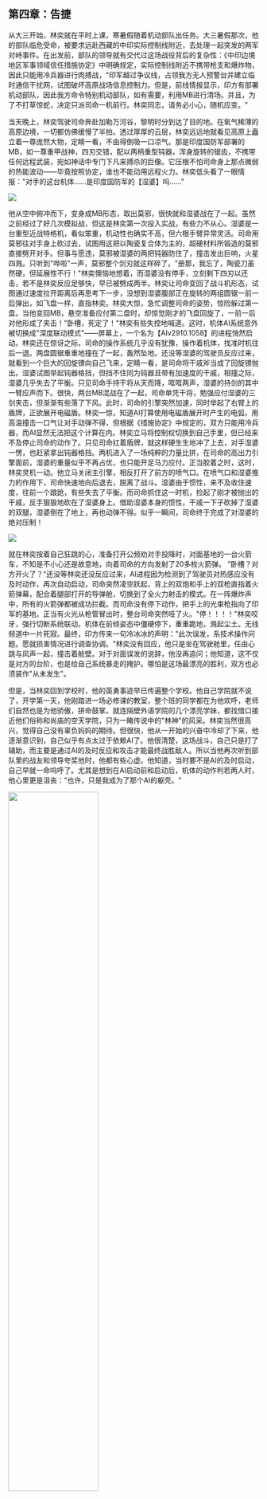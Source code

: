 ## 第四章：告捷
从大三开始，林奕就在平时上课，寒暑假随着机动部队出任务。大三暑假那次，他的部队临危受命，被要求远赴西藏的中印实际控制线附近，去处理一起突发的两军对峙事件。在出发前，部队的领导就有交代过这场战役背后的复杂性：《中印边境地区军事领域信任措施协定》中明确规定，实际控制线附近不携带枪支和爆炸物，因此只能用冷兵器进行肉搏战，"印军越过争议线，占领我方无人预警台并建立临时通信干扰网，试图破坏高原战场信息控制力。但是，前线情报显示，印方有部署机动部队，因此我方命令特别机动部队，如有需要，利用MB进行清场。并且，为了不打草惊蛇，决定只派司命一机前行。林奕同志，请务必小心，随机应变。"

当天晚上，林奕驾驶司命奔赴加勒万河谷，黎明时分到达了目的地。在氧气稀薄的高原边境，一切都仿佛缓慢了半拍。透过厚厚的云层，林奕远远地就看见高原上矗立着一尊庞然大物，定睛一看，不由得倒吸一口凉气。那是印度国防军部署的MB，如一尊重甲战神，四刃交错，配以两柄重型钝器，浑身旋转的锯齿，不携带任何远程武装，宛如神话中专门下凡来搏杀的巨像。它压根不怕司命身上那点微弱的热能波动——毕竟按照协定，谁也不能动用远程火力。林奕低头看了一眼情报："对手的这台机体......是印度国防军的【湿婆】吗......"

<img src="./illustrations/12.png">

他从空中俯冲而下，变身成MB形态，取出莫邪，很快就和湿婆战在了一起。虽然之前经过了好几次模拟战，但这是林奕第一次投入实战，有些力不从心。湿婆是一台重型近战特格机，看似笨重，机动性也确实不高，但六根手臂异常灵活。司命用莫邪往对手身上砍过去，试图用这把以陶瓷复合体为主的，超硬材料所锻造的莫邪直接劈开对手。但事与愿违，莫邪被湿婆的两把钝器防住了，撞击发出巨响，火星四溅。只听到"哗啦"一声，莫邪整个剑刃就这样碎了。"册那，我忘了，陶瓷刀虽然硬，但延展性不行！"林奕懊恼地想着，而湿婆没有停手，立刻剩下四刃以还击，若不是林奕反应足够快，早已被劈成两半。林奕让司命变回了战斗机形态，试图通过速度拉开距离后再思考下一步，没想到湿婆腹部正在旋转的两组圆锯一前一后弹出，如飞盘一样，直指林奕。林奕大惊，急忙调整司命的姿势，惊险躲过第一盘。当他变回MB，悬空准备应付第二盘时，却惊觉刚才的飞盘回旋了，一前一后对他形成了夹击！"卧槽，死定了！"林奕有些失控地喊道。这时，机体AI系统意外被切换成"深度联动模式"——屏幕上，一个名为【AIv2910.1058】的进程悄然启动。林奕还在惊讶之际，司命的操作系统几乎没有犹豫，操作着机体，找准时机往后一退。两盘圆锯重重地撞在了一起，轰然坠地。还没等湿婆的驾驶员反应过来，就看到一个巨大的回旋镖向自己飞来，定睛一看，是司命将干戚斧当成了回旋镖抛出。湿婆试图举起钝器格挡，但挡不住同为钝器且带有加速度的干戚，相撞之际，湿婆几乎失去了平衡。只见司命手持干将从天而降，哐哐两声，湿婆的持剑的其中一臂应声而下。很快，两台MB混战在了一起，司命单凭干将，勉强应付湿婆的三剑夹击，但渐渐有些落了下风。此时，司命的引擎突然加速，同时举起了右臂上的盾牌，正欲展开电磁盾。林奕一惊，知道AI打算使用电磁盾展开时产生的电弧，用高温撞击一口气让对手动弹不得，但根据《措施协定》中规定的，双方只能用冷兵器，而AI显然无法把这个计算在内。林奕立马将控制权切换到自己手里，但已经来不及停止司命的动作了。只见司命扛着盾牌，就这样硬生生地冲了上去，对手湿婆一愣，也赶紧拿出钝器格挡。两机进入了一场纯粹的力量比拼，在司命的高出力引擎面前，湿婆的重量似乎不再占优，也只能开足马力应付。正当胶着之时，这时，林奕灵机一动。他立马关闭主引擎，相反打开了前方的喷气口。在喷气口和湿婆推力的作用下，司命快速地向后退去，脱离了战斗。湿婆由于惯性，来不及收住速度，往前一个踉跄，有些失去了平衡。而司命抓住这一时机，捡起了刚才被抛出的干戚，反手狠狠地砍在了湿婆身上。借助湿婆本身的惯性，干戚一下子砍掉了湿婆的双腿，湿婆倒在了地上，再也动弹不得。似乎一瞬间，司命终于完成了对湿婆的绝对压制！

<img src="./illustrations/13.png">

就在林奕按着自己狂跳的心，准备打开公频劝对手投降时，对面基地的一台火箭车，不知是不小心还是故意地，向着司命的方向发射了20多枚火箭弹。 "卧槽？对方开火了？"还没等林奕还没反应过来，AI进程因为检测到了驾驶员对热感应没有及时动作，再次自动启动，司命突然凌空跃起，背上的双炮和手上的双枪直指着火箭弹幕，配合着腿部打开的导弹舱，切换到了全火力射击的模式。在一阵爆炸声中，所有的火箭弹都被成功拦截。而司命没有停下动作，把手上的光束枪指向了印军的基地。正当有火光从枪管冒出时，整台司命突然哑了火。"停！！！！"林奕咬牙，强行切断系统联动。机体在前倾姿态中僵硬停下，重重跪地，溅起尘土。无线频道中一片死寂。最终，印方传来一句冷冰冰的声明："此次误发，系技术操作问题。愿就损害情况进行调查协调。"林奕没有回应，他只是坐在驾驶舱里，任由心跳与风声一起，撞击着舱壁。对于对面误发的说辞，他没再追问；他知道，这不仅是对方的台阶，也是给自己系统暴走的掩护。哪怕是这场最漂亮的胜利，双方也必须装作"从未发生"。

但是，当林奕回到学校时，他的英勇事迹早已传遍整个学校。他自己学院就不说了，开学第一天，他刚踏进一场必修课的教室，整个班的同学都在为他欢呼，老师们自然也是为他骄傲，拼命鼓掌。就连隔壁外语学院的几个漂亮学妹，都找借口接近他们俗称和尚庙的空天学院，只为一睹传说中的"林神"的风采。林奕当然很高兴，觉得自己没有辜负妈妈的期待。但很快，他从一开始的兴奋中冷却了下来，他逐渐意识到，自己似乎有点太过于依赖AI了。他很清楚，这场战斗，自己只是打了辅助，而主要是通过AI的及时反应和攻击才能最终战胜敌人。所以当他再次听到部队里的战友和领导夸奖他时，他都有些心虚。他知道，当时要不是AI的及时启动，自己早就一命呜呼了。尤其是想到在AI启动前和启动后，机体的动作判若两人时，他心里更是沮丧："也许，只是我成为了那个AI的躯壳。"

<img src="./illustrations/14.png" width="60%">


一段时间下来，经历了几场小规模的战斗，由于司命出色的性能，加上他本人出色的军事素养，让他的MB能在战场上大杀四方。几场战役下来，无论是正面肉搏，远距离支援，还是速攻，都无可指摘。一开始林奕喜欢远程打击的高效，但随着见过的死人越来越多，他开始不禁怀疑自己的做法是不是正确，因此慢慢偏向了近战，即使远程也越来越少接受AI的指令。渐渐地，林奕对司命的操作越加熟练，但与此同时，他也对这台机体所搭载的AI有些分裂的战斗哲学感到愈加疑惑。他一直在复盘之前的战斗，试图找出那种奇怪的感觉。当他回看第一场他在加勒万河谷的这场战斗，他终于意识到了什么，不由得思考："那一刻，为什么它选择了卸掉湿婆的武装而非彻底压制？而之后为什么它最后准备连人带基地一起毁掉？"他发现，AI在用枪炮远程攻击时自动追求高效、精确的打击，而使用剑和斧近战时，往往倾向于避开敌方载具驾驶舱，试图以机动性的破坏作为压制。这种矛盾的行为所引出的一个个"为什么"，死死缠绕着林奕的心。

终于有一天，林奕趁着回校上课的时候，开始探究这AI背后的训练逻辑。他在图书馆的电脑上泡了一天，试图在内网的数据库里找到一些相关的资料。但是，无论他怎么搜寻，都一无所获。他像一头困在浅水里的鲸鱼，无力地翻搅着那些公开的、毫无价值的论文和档案。他重重地叹了口气，将脸埋进了手掌里。"哟，这不是我们的'林神'吗？怎么，拯救世界累了，跑来图书馆思考人生了？"一个清脆又带着几分戏谑的声音，从他身后传来。林奕不用回头，就知道是陈旭怡。他抬起头，正好对上她那双带着笑意的、亮晶晶的眼睛。"嘿，好......好久不见！你还好吗？"他有些尴尬地问道。"我？"陈旭怡拉开他旁边的椅子坐下，单手托着下巴，歪着头看他，"我再好也没你好啊，林神！我们计算机学院都传遍了，说你开着MB，在中印边界上演了一出'单刀赴会'的好戏。怎么样，感觉如何？"不知为何，面对她这种不带任何敬畏的、朋友式的调侃，林奕反而感觉一直紧绷的神经，松了下来。他苦笑了一下，向她讲述了自己作战的过程，也没有遮掩地提到了司命的名字，同时又道出了对于自己的认同感的困惑，"我感觉，我反而司命搭载的AI大模型的助手。为了更好地驾驭它，我想搞清楚背后驱动它的逻辑，但我找不到任何线索。"陈旭怡很认真地听着，脸上的笑意慢慢收敛。她沉默了几秒，然后眼睛转了一下，"大模型......如果是我们学校开发的话，或许我能帮上点什么。"不等林奕反应，像是下定了什么决心似的，她站起身，对他勾了勾手指，语气神秘又带着一丝不容置疑的命令："走，带你去看点好东西。"

<img src="./illustrations/45.png" width="60%">

他们来到信息楼，七拐八绕，最终停在了一间挂着"信息安全与攻防演练实验室"牌子的、需要三重验证才能进入的房间前。"这是我们学院的【禁地】，"陈旭怡神秘兮兮地对林奕说，"我现在在这里，帮导师打打下手。"进到实验室后，陈旭怡将他带到自己的工位。她打开一个内部网站，界面和那个著名的开源模型托管网站"哭哭脸"高度相似。"我们学校内部的【模型仓库】，"她言简意赅地介绍道，"所有校内开发的AI模型，都会在这里有一个镜像备份。" 林奕的心跳漏了一拍。他在搜索栏里，用颤抖的手指，敲下了【司命】和那个进程号【AIv2910.1058】。搜索结果跳出——一个孤零零的、被锁定的模型文件。陈旭怡尝试下载，屏幕上立刻弹出了红色的"权限不足"错误提示。"我就知道......"林奕的肩膀垮了下来，满心的希望瞬间被浇灭。"别急，" 陈旭怡的声音却异常冷静，她嘴角甚至还勾起了一丝难以察觉的微笑，"从这里开始，才是我的专长。"她把这个大模型托管网站的域名，在加上mysql后，粘贴在终端里，熟练地在后面加上了一个3306作为端口，并且分别设下了root和空值作为用户名和密码，按下了回车。林奕看呆了，他当然知道这意味着什么——她在赌，赌管理这个价值连城的模型数据库的IT部门，犯下了最低级、但也最常见的错误。几秒钟后，终端上，代表着"连接成功"的绿色光标，静静地闪烁着。陈旭怡得意地吹了声口哨："搞定。我就知道，我们学校IT部那帮懒虫，绝对用的是初始密码。"林奕还是有些不敢相信："这......这么机密的数据库，这么儿戏真的没问题？？"陈旭怡耸耸肩，语气里却满是得意："毕竟部署这个数据库的服务器，只有我们信息安全相关的几个实验室，通过内网才能访问，我见多了。小林啊，你还是要多提高自己的姿势水平啊！"她拍了拍林奕的肩。林奕看着她那副神采飞扬的样子，也忍不住笑了。他觉得自己第一次，对一个人的技术，感到了纯粹的、发自内心的敬佩。很快，在陈旭怡的帮助下，林奕从那个名为【tokens】的表里，读取了司命大模型的访问令牌。这次，当下载指令被敲下时，屏幕上的进度条，开始坚定地、一格一格地向前滚动。一个巨大的压缩包，正被缓缓地，下载到她的电脑里。

林奕打开了压缩包，虽然没能找到具体的数据，但通过了和模型一起下载下来的训练日志，林奕才知道近战和远程攻击的数据来自于不同驾驶员，唐海和沈柏言。根据战斗数据，他了解到驾驶盘古系列的唐海倾向于近战，尤其是盘古II式在台海战争前期的记录，基本都是手起刀落地攻击敌机的引擎、翅膀、武器等位置，使其在短时间内战斗不能而非彻底击毁。而沈柏言则是另一个极端，他的刑天II式操着赤烬II式这门威力巨大的高能粒子炮大杀四方，他的攻击曾多次从福建平潭穿越台湾海峡，精准打中68海里外的敌人，追求字面意义上的一击毙命。对于这场战争，日志里虽然语焉不详，但从两段日志同时出现的台湾二字中，林奕隐隐地感觉到了，这和他初中同学口中，那段未被记载于历史书的台海战争有关，或许那段历史，真的存在。只是他不理解，尽管两人的战斗日志都提及了对台战争，但好像完全没有二人协力攻击的记录。加上他通过搜索各种档案，无意间发现了二人的师徒关系，这就更奇怪了，"即使一个前线作战，一个后方支援，两人也不应该完全各打各的，简直像是在打两场无关的战争啊？"他确信，这场被历史所遗忘的战争背后，一定有什么更复杂的秘密存在。不过比起历史，更让林奕感到好奇的是二人本身，以及他们完全分裂的作战风格。作为一个战士，林奕很快就理解沈柏言高效的打击方法，但他对唐海的行为感到困惑又认同。这虽然完美解释了司命AI背后的成因，但它毫无疑问带来了更多未解之谜。在沈柏言的音频资料中，林奕听到了沈柏言的遗言，"难道是......？哈......哈哈......不......会......的......"虽然他不认识沈柏言，但他清楚，这种追求高效且精准的攻击风格，绝对不可能来自于一个多愁善感的普通人，只可能是一个冷静理性到极点的战士。因此林奕觉得很奇怪，为什么如此冷静的沈柏言会在临终时这么激动。同时，他也注意到了，这份训练日志中，记载了唐海在解放军服役时的所有出战记录。在出战记录的最后，也就是唐海在被判定为MIA之前，他所驾驶的最后的座驾，盘古II式的操作记录中，多次提及了他使用了一种特殊的脑机接口，似乎可以和他所拥有的一种特殊的感应能力结合，使得机体可以做出高度拟人的动作。但对于这份能力的具体原理，资料里只有一两句语焉不详的描述。"这是什么......超能力吗？"林奕眉头紧锁，所有的资料，都让他的心里对这个"唐海"这个名字的好奇，达到了无以复加的地步。

陈旭怡静静地坐在一旁，目光描摹着林奕专注的侧脸。他眉头微锁，手指无意识地敲击着桌面，完全沉浸在自己的世界里，仿佛周围所有的嘈杂都与他无关。她没有打扰他，只是下意识地，将自己的下巴，轻轻地搁在了交叠的手臂上。看着看着，她嘴角便不自觉地，一点点地，向上弯起了一道极浅的弧度。那不是一个平日里自信爽朗的笑，而是一种更柔软、更私密的、仿佛在欣赏一件只属于自己的珍宝时，才会有的微笑。她忽然意识到，自己似乎从来都没有这样安静地、毫无防备地看着一个人。那种专注的神情，让她生出一种莫名的笃定，好像只要坐在他身边，就不会迷路。

<img src="./illustrations/15.png">
